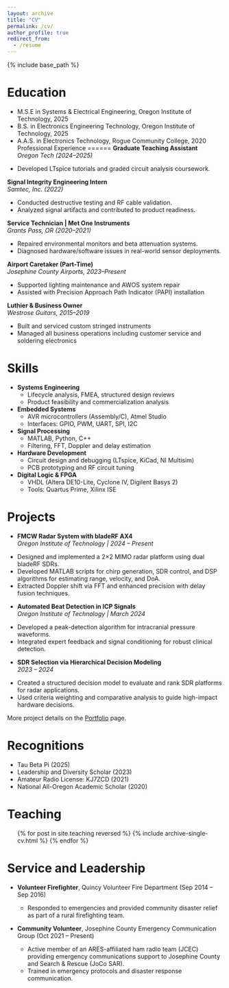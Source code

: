 ```yaml
---
layout: archive
title: "CV"
permalink: /cv/
author_profile: true
redirect_from:
  - /resume
---
```


{% include base_path %}

Education
======
* M.S.E in Systems & Electrical Engineering, Oregon Institute of Technology, 2025
* B.S. in Electronics Engineering Technology, Oregon Institute of Technology, 2025
* A.A.S. in Electronics Technology, Rogue Community College, 2020
Professional Experience
======
**Graduate Teaching Assistant**  
*Oregon Tech (2024–2025)*  
- Developed LTspice tutorials and graded circuit analysis coursework.  

**Signal Integrity Engineering Intern**  
*Samtec, Inc. (2022)*  
- Conducted destructive testing and RF cable validation.  
- Analyzed signal artifacts and contributed to product readiness.

**Service Technician | Met One Instruments**  
*Grants Pass, OR (2020–2021)*  
- Repaired environmental monitors and beta attenuation systems.  
- Diagnosed hardware/software issues in real-world sensor deployments.

**Airport Caretaker (Part-Time)**  
*Josephine County Airports, 2023–Present*  
- Supported lighting maintenance and AWOS system repair  
- Assisted with Precision Approach Path Indicator (PAPI) installation

**Luthier & Business Owner**  
*Westrose Guitars, 2015–2019*  
- Built and serviced custom stringed instruments  
- Managed all business operations including customer service and soldering electronics

  
Skills
======
* **Systems Engineering**
  * Lifecycle analysis, FMEA, structured design reviews  
  * Product feasibility and commercialization analysis
* **Embedded Systems**
  * AVR microcontrollers (Assembly/C), Atmel Studio  
  * Interfaces: GPIO, PWM, UART, SPI, I2C  
* **Signal Processing**
  * MATLAB, Python, C++  
  * Filtering, FFT, Doppler and delay estimation  
* **Hardware Development**
  * Circuit design and debugging (LTspice, KiCad, NI Multisim)  
  * PCB prototyping and RF circuit tuning  
* **Digital Logic & FPGA**
  * VHDL (Altera DE10-Lite, Cyclone IV, Digilent Basys 2)  
  * Tools: Quartus Prime, Xilinx ISE  

Projects
======
* **FMCW Radar System with bladeRF AX4**  
*Oregon Institute of Technology | 2024 – Present*  
- Designed and implemented a 2×2 MIMO radar platform using dual bladeRF SDRs.  
- Developed MATLAB scripts for chirp generation, SDR control, and DSP algorithms for estimating range, velocity, and DoA.  
- Extracted Doppler shift via FFT and enhanced precision with delay fusion techniques.

* **Automated Beat Detection in ICP Signals**  
*Oregon Institute of Technology | March 2024*  
- Developed a peak-detection algorithm for intracranial pressure waveforms.  
- Integrated expert feedback and signal conditioning for robust clinical detection.

* **SDR Selection via Hierarchical Decision Modeling**  
*2023 – 2024*  
- Created a structured decision model to evaluate and rank SDR platforms for radar applications.  
- Used criteria weighting and comparative analysis to guide high-impact hardware decisions.

More project details on the [Portfolio](/portfolio/) page.
  
Recognitions
======
* Tau Beta Pi (2025)
* Leadership and Diversity Scholar (2023)  
* Amateur Radio License: KJ7ZCD (2021)  
* National All-Oregon Academic Scholar (2020) 
  
Teaching
======
  <ul>{% for post in site.teaching reversed %}
    {% include archive-single-cv.html %}
  {% endfor %}</ul>
  
Service and Leadership
======
* **Volunteer Firefighter**, Quincy Volunteer Fire Department (Sep 2014 – Sep 2016)  
  - Responded to emergencies and provided community disaster relief as part of a rural firefighting team.

* **Community Volunteer**, Josephine County Emergency Communication Group (Oct 2021 – Present)  
  - Active member of an ARES-affiliated ham radio team (JCEC) providing emergency communications support to Josephine County and Search & Rescue (JoCo SAR).  
  - Trained in emergency protocols and disaster response communication.
